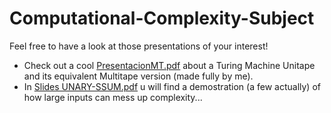 # Computational-Complexity-Subject
Feel free to have a look at those presentations of your interest!
- Check out a cool [PresentacionMT.pdf](./TuringMachine/) about a Turing Machine Unitape and its equivalent Multitape version (made fully by me).
- In [Slides UNARY-SSUM.pdf](./UNARY-SSUM/) u will find a demostration (a few actually) of how large inputs can mess up complexity...
